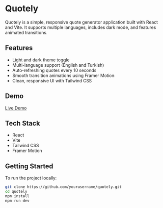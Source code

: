 # Quotely

Quotely is a simple, responsive quote generator application built with React and Vite. It supports multiple languages, includes dark mode, and features animated transitions.

## Features

- Light and dark theme toggle
- Multi-language support (English and Turkish)
- Auto-refreshing quotes every 10 seconds
- Smooth transition animations using Framer Motion
- Clean, responsive UI with Tailwind CSS

## Demo

[Live Demo](https://irem-quotes.netlify.app)

## Tech Stack

- React
- Vite
- Tailwind CSS
- Framer Motion

## Getting Started

To run the project locally:

```bash
git clone https://github.com/yourusername/quotely.git
cd quotely
npm install
npm run dev